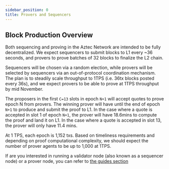 ```yaml
---
sidebar_position: 0
title: Provers and Sequencers
---
```


## Block Production Overview

Both sequencing and proving in the Aztec Network are intended to be fully decentralized. We expect sequencers to submit blocks to L1 every ~36 seconds, and provers to prove batches of 32 blocks to finalize the L2 chain.

Sequencers will be chosen via a random election, while provers will be selected by sequencers via an out-of-protocol coordination mechanism. The plan is to steadily scale throughput to 1TPS (i.e. 36tx blocks posted every 36s), and we expect provers to be able to prove at 1TPS throughput by mid November.

The proposers in the first `C=13` slots in epoch `N+1` will accept quotes to prove epoch N from provers. The winning prover will have until the end of epoch `N+1` to produce and submit the proof to L1. In the case where a quote is accepted in slot 1 of epoch `N+1`, the prover will have 18.6mins to compute the proof and land it on L1. In the case where a quote is accepted in slot 13, the prover will only have 11.4 mins.

At 1 TPS, each epoch is 1,152 txs. Based on timeliness requirements and depending on proof computational complexity, we should expect the number of prover agents to be up to 1,000 at 1TPS.

If are you interested in running a validator node (also known as a sequencer node) or a prover node, you can refer to [the guides section](../../guides/)
